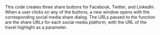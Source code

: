 This code creates three share buttons for Facebook, Twitter, and LinkedIn. When a user clicks on any of the buttons, a new window opens with the 
corresponding social media share dialog. The URLs passed to the function are the share URLs for each social media platform, with the URL of the travel 
highlight as a parameter.
